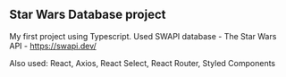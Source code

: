 Star Wars Database project
---------------------------

My first project using Typescript.
Used SWAPI database - The Star Wars API - https://swapi.dev/

Also used: React, Axios, React Select, React Router, Styled Components